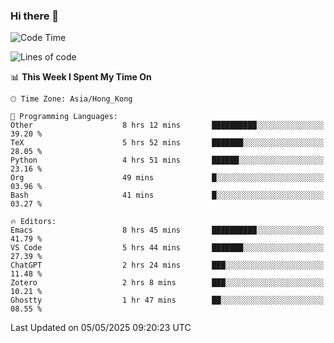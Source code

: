 ### Hi there 👋

<!--
**nicehiro/nicehiro** is a ✨ _special_ ✨ repository because its `README.md` (this file) appears on your GitHub profile.

Here are some ideas to get you started:

- 🔭 I’m currently working on ...
- 🌱 I’m currently learning ...
- 👯 I’m looking to collaborate on ...
- 🤔 I’m looking for help with ...
- 💬 Ask me about ...
- 📫 How to reach me: ...
- 😄 Pronouns: ...
- ⚡ Fun fact: ...
-->

<!--START_SECTION:waka-->
![Code Time](http://img.shields.io/badge/Code%20Time-617%20hrs%2052%20mins-blue)

![Lines of code](https://img.shields.io/badge/From%20Hello%20World%20I%27ve%20Written-1.7%20million%20lines%20of%20code-blue)

📊 **This Week I Spent My Time On** 

```text
🕑︎ Time Zone: Asia/Hong_Kong

💬 Programming Languages: 
Other                    8 hrs 12 mins       ██████████░░░░░░░░░░░░░░░   39.20 % 
TeX                      5 hrs 52 mins       ███████░░░░░░░░░░░░░░░░░░   28.05 % 
Python                   4 hrs 51 mins       ██████░░░░░░░░░░░░░░░░░░░   23.16 % 
Org                      49 mins             █░░░░░░░░░░░░░░░░░░░░░░░░   03.96 % 
Bash                     41 mins             █░░░░░░░░░░░░░░░░░░░░░░░░   03.27 % 

🔥 Editors: 
Emacs                    8 hrs 45 mins       ██████████░░░░░░░░░░░░░░░   41.79 % 
VS Code                  5 hrs 44 mins       ███████░░░░░░░░░░░░░░░░░░   27.39 % 
ChatGPT                  2 hrs 24 mins       ███░░░░░░░░░░░░░░░░░░░░░░   11.48 % 
Zotero                   2 hrs 8 mins        ███░░░░░░░░░░░░░░░░░░░░░░   10.21 % 
Ghostty                  1 hr 47 mins        ██░░░░░░░░░░░░░░░░░░░░░░░   08.55 % 
```


 Last Updated on 05/05/2025 09:20:23 UTC
<!--END_SECTION:waka-->
